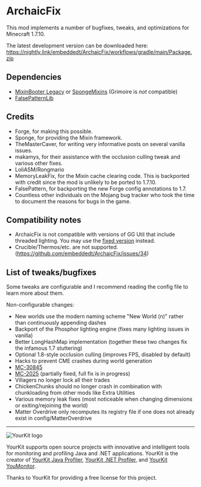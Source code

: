 # ArchaicFix

This mod implements a number of bugfixes, tweaks, and optimizations for Minecraft 1.7.10.

The latest development version can be downloaded here: https://nightly.link/embeddedt/ArchaicFix/workflows/gradle/main/Package.zip

## Dependencies

* [MixinBooter Legacy](https://github.com/tox1cozZ/mixin-booter-legacy) or [SpongeMixins](https://github.com/TimeConqueror/SpongeMixins/releases/tag/1.2.0) (Grimoire is *not* compatible)
* [FalsePatternLib](https://github.com/FalsePattern/FalsePatternLib)

## Credits

* Forge, for making this possible.
* Sponge, for providing the Mixin framework.
* TheMasterCaver, for writing very informative posts on several vanilla issues.
* makamys, for their assistance with the occlusion culling tweak and various other fixes.
* LoliASM/Rongmario
* MemoryLeakFix, for the Mixin cache clearing code. This is backported with credit since the mod is unlikely to be ported to 1.7.10.
* FalsePattern, for backporting the new Forge config annotations to 1.7.
* Countless other individuals on the Mojang bug tracker who took the time to document the reasons for bugs in the game.

## Compatibility notes

* ArchaicFix is not compatible with versions of GG Util that include threaded lighting. You may use the [fixed version](https://www.curseforge.com/minecraft/mc-mods/gilded-game-utils-fix) instead.
* Crucible/Thermos/etc. are not supported. (https://github.com/embeddedt/ArchaicFix/issues/34)

## List of tweaks/bugfixes

Some tweaks are configurable and I recommend reading the config file to learn more about them.

Non-configurable changes:

* New worlds use the modern naming scheme "New World (n)" rather than continuously appending dashes
* Backport of the Phosphor lighting engine (fixes many lighting issues in vanilla)
* Better LongHashMap implementation (together these two changes fix the infamous 1.7 stuttering)
* Optional 1.8-style occlusion culling (improves FPS, disabled by default)
* Hacks to prevent CME crashes during world generation
* [MC-30845](https://bugs.mojang.com/browse/MC-30845)
* [MC-2025](https://bugs.mojang.com/browse/MC-2025) (partially fixed, full fix is in progress)
* Villagers no longer lock all their trades
* ChickenChunks should no longer crash in combination with chunkloading from other mods like Extra Utilities
* Various memory leak fixes (most noticeable when changing dimensions or exiting/rejoining the world)
* Matter Overdrive only recomputes its registry file if one does not already exist in config/MatterOverdrive

------------

![YourKit logo](https://www.yourkit.com/images/yklogo.png)

YourKit supports open source projects with innovative and intelligent tools
for monitoring and profiling Java and .NET applications.
YourKit is the creator of <a href="https://www.yourkit.com/java/profiler/">YourKit Java Profiler</a>,
<a href="https://www.yourkit.com/.net/profiler/">YourKit .NET Profiler</a>,
and <a href="https://www.yourkit.com/youmonitor/">YourKit YouMonitor</a>.

Thanks to YourKit for providing a free license for this project.
